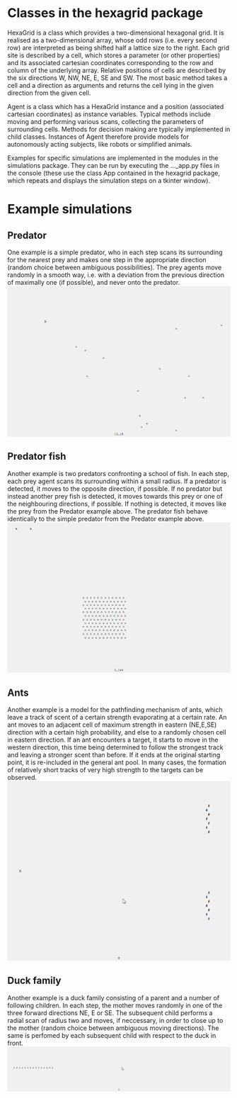 # Classes in the hexagrid package

HexaGrid is a class which provides a two-dimensional hexagonal grid. It is realised as a two-dimensional array, whose odd rows (i.e. every second row) are interpreted as being shifted half a lattice size to the right. Each grid site is described by a cell, which stores a parameter (or other properties) and its associated cartesian coordinates corresponding to the row and column of the underlying array. Relative positions of cells are described by the six directions W, NW, NE, E, SE and SW. The most basic method takes a cell and a direction as arguments and returns the cell lying in the given direction from the given cell.

Agent is a class which has a HexaGrid instance and a position (associated cartesian coordinates) as instance variables. Typical methods include moving and performing various scans, collecting the parameters of surrounding cells. Methods for decision making are typically implemented in child classes. Instances of Agent therefore provide models for autonomously acting subjects, like robots or simplified animals. 

Examples for specific simulations are implemented in the modules in the simulations package. They can be run by executing the ...\_app.py files in the console (these use the class App contained in the hexagrid package, which repeats and displays the simulation steps on a tkinter window).

# Example simulations

## Predator
One example is a simple predator, who in each step scans its surrounding for the nearest prey and makes one step in the appropriate direction (random choice between ambiguous possibilities). The prey agents move randomly in a smooth way, i.e. with a deviation from the previous direction of maximally one (if possible), and never onto the predator.
![til](documentation/predator_demo.gif)

## Predator fish
Another example is two predators confronting a school of fish. In each step, each prey agent scans its surrounding within a small radius. If a predator is detected, it moves to the opposite direction, if possible. If no predator but instead another prey fish is detected, it moves towards this prey or one of the neighbouring directions, if possible. If nothing is detected, it moves like the prey from the Predator example above. The predator fish behave identically to the simple predator from the Predator example above.
![til](documentation/predator_fish_demo.gif)

## Ants
Another example is a model for the pathfinding mechanism of ants, which leave a track of scent of a certain strength evaporating at a certain rate. An ant moves to an adjacent cell of maximum strength in eastern (NE,E,SE) direction with a certain high probability, and else to a randomly chosen cell in eastern direction. If an ant encounters a target, it starts to move in the western direction, this time being determined to follow the strongest track and leaving a stronger scent than before. If it ends at the original starting point, it is re-included in the general ant pool. In many cases, the formation of relatively short tracks of very high strength to the targets can be observed.
![til](documentation/ants_demo.gif)

## Duck family
Another example is a duck family consisting of a parent and a number of following children. In each step, the mother moves randomly in one of the three forward directions NE, E or SE. The subsequent child performs a radial scan of radius two and moves, if neccessary, in order to close up to the mother (random choice between ambiguous moving directions). The same is perfomed by each subsequent child with respect to the duck in front.
![til](documentation/duck_demo.gif)
